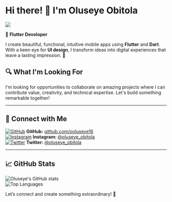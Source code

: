 # Hi there! 👋 I'm Oluseye Obitola  
![](https://pbs.twimg.com/profile_banners/860357608552763393/1593430830/1500x500)

🎯 **Flutter Developer**

I create beautiful, functional, intuitive mobile apps using **Flutter** and **Dart**. With a keen eye for **UI design**, I transform ideas into digital experiences that leave a lasting impression. 🚀  

## 🔍 What I'm Looking For
I'm looking for opportunities to collaborate on amazing projects where I can contribute value, creativity, and technical expertise. Let's build something remarkable together!  

---

## 🌟 Connect with Me
[![GitHub](https://cdn.jsdelivr.net/npm/simple-icons@3.0.1/icons/github.svg)](https://github.com/ooluseye16) **GitHub:** [github.com/ooluseye16](https://github.com/ooluseye16)  
[![Instagram](https://cdn.jsdelivr.net/npm/simple-icons@3.0.1/icons/instagram.svg)](https://www.instagram.com/oluseye_obitola/) **Instagram:** [@oluseye_obitola](https://www.instagram.com/oluseye_obitola/)  
[![Twitter](https://cdn.jsdelivr.net/npm/simple-icons@3.0.1/icons/twitter.svg)](https://twitter.com/oluseye_obitola) **Twitter:** [@oluseye_obitola](https://twitter.com/oluseye_obitola)  

---

## 📈 GitHub Stats
![Oluseye's GitHub stats](https://github-readme-stats.vercel.app/api?username=ooluseye16&show_icons=true)  
![Top Languages](https://github-readme-stats.vercel.app/api/top-langs/?username=ooluseye16&layout=compact)  

Let’s connect and create something extraordinary! 🌟
